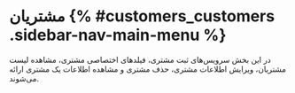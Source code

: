 # مشتریان {% #customers_customers .sidebar-nav-main-menu %}
در این بخش سرویس‌های ثبت مشتری، فیلدهای اختصاصی مشتری، مشاهده لیست مشتریان، ویرایش اطلاعات مشتری، حذف مشتری و مشاهده اطلاعات یک مشتری ارائه می‌شوند.